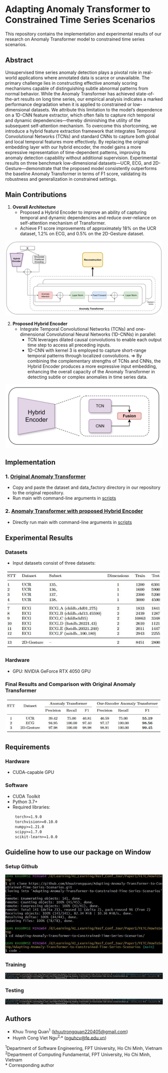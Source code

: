 # Adapting Anomaly Transformer to Constrained Time Series Scenarios

This repository contains the implementation and experimental results of our research on Anomaly Transformer model to constrained time series scenarios.

## Abstract
Unsupervised time series anomaly detection plays a pivotal role in real-world applications where annotated data is scarce or unavailable. The primary challenge lies in constructing effective anomaly scoring mechanisms capable of distinguishing subtle abnormal patterns from normal behavior. While the Anomaly Transformer has achieved state-of-the-art results on long time series, our empirical analysis indicates a marked performance degradation when it is applied to constrained or low-dimensional datasets. We attribute this limitation to the model’s dependence on a 1D-CNN feature extractor, which often fails to capture rich temporal and dynamic dependencies—thereby diminishing the utility of the subsequent self-attention mechanism. To overcome this shortcoming, we introduce a hybrid feature extraction framework that integrates Temporal Convolutional Networks (TCNs) and standard CNNs to capture both global and local temporal features more effectively. By replacing the original embedding layer with our hybrid encoder, the model gains a more expressive representation of time-dependent patterns, improving its anomaly detection capability without additional supervision. Experimental results on three benchmark low-dimensional datasets—UCR, ECG, and 2D-Gesture—demonstrate that the proposed model consistently outperforms the baseline Anomaly Transformer in terms of F1 score, validating its robustness and generalization in constrained settings.

## Main Contributions

1. **Overall Architecture** 
   - Proposed a Hybrid Encoder to improve an ability of capturing temporal and dynamic dependencies and reduce over-reliance on self-attention mechanism of Transformer.
   - Achieve F1 score improvements of approximately 18% on the UCR dataset, 1.2% on ECG, and 0.5% on the 2D-Gesture dataset.

![Proposed Anomaly Transformer model](images/ProposedAnomalyTransformer.jpg)

2. **Proposed Hybrid Encoder**  
   - Integrate Temporal Convolutional Networks (TCNs) and one-dimensional Convolutional Neural Networks (1D-CNNs) in parallel:
      + TCN leverages dilated causal convolutions to enable each output time step to access all preceding inputs.
      + 1D-CNN with kernel 3 is employed to capture short-range temporal patterns through localized convolutions.
   ⇒ By combining the complementary strengths of TCNs and CNNs, the Hybrid Encoder produces a more expressive input embedding, enhancing the overall capacity of the Anomaly Transformer in detecting subtle or complex anomalies in time series data.
   
![Hybrid Encoder](images/HybridEncoder.jpg)

## Implementation

### 1. [Original Anomaly Transformer](https://github.com/thuml/Anomaly-Transformer)
- Copy and paste the dataset and data_factory directory in our repository to the original repository.
- Run main with command-line arguments in [scripts](scripts)

### 2. [Anomaly Transformer with proposed Hybrid Encoder](https://github.com/khuutrongquan/Adapting-Anomaly-Transformer-to-Constrained-Time-Series-Scenarios)
- Directly run main with command-line arguments in [scripts](scripts)

## Experimental Results

### Datasets
- Input datasets consist of three datasets:

![Table of Detailed datasets](images/TableOfDetailedDatasets.jpg)

### Hardware
- GPU: NVIDIA GeForce RTX 4050 GPU

### Final Results and Comparison with Original Anomaly Transformer
![Final Results](images/FinalResults.jpg)

## Requirements

### Hardware
- CUDA-capable GPU

### Software
- CUDA Toolkit
- Python 3.7+
- Required libraries:
  ```
   torch>=1.9.0
   torchvision>=0.10.0
   numpy>=1.21.0
   scipy>=1.7.0
   scikit-learn>=1.0.0
  ```


## Guideline how to use our package on Window
### Setup Github
![Setup Github](images/SetupGithub.jpg)
### Training
![Training](images/Training.jpg)
### Testing
![Testing](images/Testing.jpg)

## Authors

- Khuu Trong Quan<sup>1</sup> (khuutrongquan220405@gmail.com)
- Huynh Cong Viet Ngu<sup>2,</sup>* (nguhcv@fe.edu.vn)

<sup>1</sup>Department of Software Engineering, FPT University, Ho Chi Minh, Vietnam  
<sup>2</sup>Department of Computing Fundamental, FPT University, Ho Chi Minh, Vietnam  
\* Corresponding author

